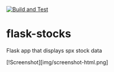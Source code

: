 [![Build and Test](https://github.com/kustex/flask-stocks/actions/workflows/build.yml/badge.svg)](https://github.com/kustex/flask-stocks/actions/workflows/build.yml)

# flask-stocks
Flask app that displays spx stock data

[!Screenshot][img/screenshot-html.png]
